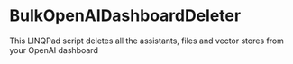 # BulkOpenAIDashboardDeleter
This LINQPad script deletes all the assistants, files and vector stores from your OpenAI dashboard

